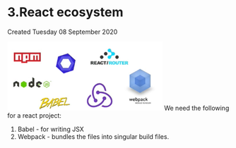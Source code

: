 # 3.React ecosystem
Created Tuesday 08 September 2020

![](../../../assets/3_React_ecosystem-image-1.png)
We need the following for a react project:

1. Babel - for writing JSX
2. Webpack - bundles the files into singular build files.


